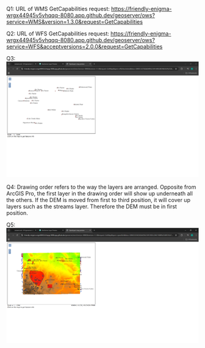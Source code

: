 Q1: URL of WMS GetCapabilities request: https://friendly-enigma-wrgx44945v5vhqqq-8080.app.github.dev/geoserver/ows?service=WMS&version=1.3.0&request=GetCapabilities

Q2: URL of WFS GetCapabilities request: https://friendly-enigma-wrgx44945v5vhqqq-8080.app.github.dev/geoserver/ows?service=WFS&acceptversions=2.0.0&request=GetCapabilities

Q3: ![alt text](image-1.png)

Q4: Drawing order refers to the way the layers are arranged. Opposite from ArcGIS Pro, the first layer in the drawing order will show up underneath all the others. If the DEM is moved from first to third position, it will cover up layers such as the streams layer. Therefore the DEM must be in first position.

Q5: ![alt text](image.png)